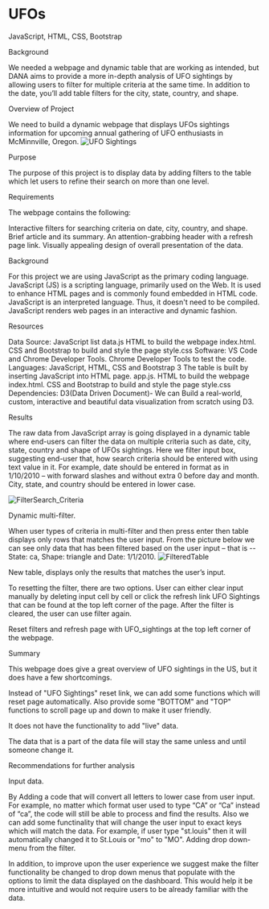 # UFOs

JavaScript, HTML, CSS, Bootstrap

Background

We needed a webpage and dynamic table that are working as intended, but DANA aims to provide a more in-depth analysis of UFO sightings by allowing users to filter for multiple criteria at the same time. In addition to the date, you’ll add table filters for the city, state, country, and shape.

Overview of Project

We need to build a dynamic webpage that displays UFOs sightings information for upcoming annual gathering of UFO enthusiasts in McMinnville, Oregon.
![UFO Sightings](https://user-images.githubusercontent.com/91812090/153767505-c87e9108-cde3-42de-a615-3f35738623c8.png)


Purpose

The purpose of this project is to display data by adding filters to the table which let users to refine their search on more than one level.

Requirements

The webpage contains the following:

Interactive filters for searching criteria on date, city, country, and shape.
Brief article and its summary.
An attention-grabbing header with a refresh page link.
Visually appealing design of overall presentation of the data.

Background

For this project we are using JavaScript as the primary coding language. JavaScript (JS) is a scripting language, primarily used on the Web. It is used to enhance HTML pages and is commonly found embedded in HTML code. JavaScript is an interpreted language. Thus, it doesn't need to be compiled. JavaScript renders web pages in an interactive and dynamic fashion.

Resources

Data Source: JavaScript list data.js
HTML to build the webpage index.html.
CSS and Bootstrap to build and style the page style.css
Software: VS Code and Chrome Developer Tools.
Chrome Developer Tools to test the code.
Languages: JavaScript, HTML, CSS and Bootstrap 3
The table is built by inserting JavaScript into HTML page. app.js.
HTML to build the webpage index.html.
CSS and Bootstrap to build and style the page style.css
Dependencies: D3(Data Driven Document)- We can Build a real-world, custom, interactive and beautiful data visualization from scratch using D3.

Results

The raw data from JavaScript array is going displayed in a dynamic table where end-users can filter the data on multiple criteria such as date, city, state, country and shape of UFOs sightings. Here we filter input box, suggesting end-user that, how search criteria should be entered with using text value in it. For example, date should be entered in format as in 1/10/2010 – with forward slashes and without extra 0 before day and month. City, state, and country should be entered in lower case.

![FilterSearch_Criteria](https://user-images.githubusercontent.com/91812090/153768250-d4945fb0-6f93-4631-a769-590fc9cc9397.png)


Dynamic multi-filter.

When user types of criteria in multi-filter and then press enter then table displays only rows that matches the user input. From the picture below we can see only data that has been filtered based on the user input – that is -- State: ca, Shape: triangle and Date: 1/1/2010.
![FilteredTable](https://user-images.githubusercontent.com/91812090/153768244-a50918b8-a40e-4e23-a578-eba0c44a8c14.png)


 

New table, displays only the results that matches the user’s input.

To resetting the filter, there are two options. User can either clear input manually by deleting input cell by cell or click the refresh link UFO Sightings that can be found at the top left corner of the page. After the filter is cleared, the user can use filter again.



Reset filters and refresh page with UFO_sightings at the top left corner of the webpage.

Summary

This webpage does give a great overview of UFO sightings in the US, but it does have a few shortcomings.

Instead of "UFO Sightings" reset link, we can add some functions which will reset page automatically. Also provide some "BOTTOM" and "TOP" functions to scroll page up and down to make it user friendly.

It does not have the functionality to add "live" data.

The data that is a part of the data file will stay the same unless and until someone change it.

Recommendations for further analysis

Input data.

By Adding a code that will convert all letters to lower case from user input. For example, no matter which format user used to type “CA” or “Ca” instead of “ca”, the code will still be able to process and find the results.
Also we can add some functinality that will change the user input to exact keys which will match the data. For example, if user type "st.louis" then it will automatically changed it to St.Louis or "mo" to "MO".
Adding drop down-menu from the filter.

In addition, to improve upon the user experience we suggest make the filter functionality be changed to drop down menus that populate with the options to limit the data displayed on the dashboard. This would help it be more intuitive and would not require users to be already familiar with the data.


